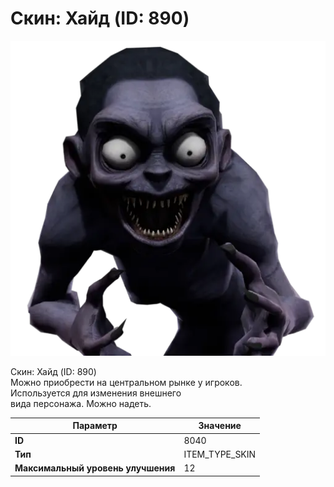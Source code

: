 # Скин: Хайд (ID: 890)

![Item Image](../img/8040.webp?raw=true)

Скин: Хайд (ID: 890)<br>Можно приобрести на центральном рынке у игроков.<br>Используется для изменения внешнего<br>вида персонажа. Можно надеть.


| Параметр | Значение |
|----------|----------|
| **ID** | 8040 |
| **Тип** | ITEM_TYPE_SKIN |
| **Максимальный уровень улучшения** | 12 |

